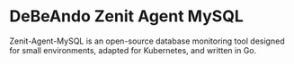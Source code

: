 # DeBeAndo Zenit Agent MySQL

Zenit-Agent-MySQL is an open-source database monitoring tool designed for small environments, adapted for Kubernetes, and written in Go.
